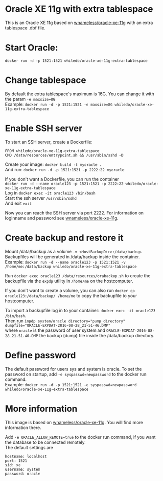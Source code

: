 # Oracle XE 11g with extra tablespace
This is an Oracle XE 11g based on [wnameless/oracle-xe-11g](https://hub.docker.com/r/wnameless/oracle-xe-11g/) with an extra tablespace .dbf file.  

# Start Oracle:  
`docker run -d -p 1521:1521 whiledo/oracle-xe-11g-extra-tablespace`  

# Change tablespace
By default the extra tablespace's maximum is 16G. You can change it with the param `-e maxsize=8G`  
Example: `docker run -d -p 1521:1521 -e maxsize=8G whiledo/oracle-xe-11g-extra-tablespace`

# Enable SSH server
To start an SSH server, create a Dockerfile:
```
FROM whiledo/oracle-xe-11g-extra-tablespace
CMD /data/resources/entrypoint.sh && /usr/sbin/sshd -D
```
Create your image: `docker build -t myoracle .`  
And run: `docker run -d -p 1521:1521 -p 2222:22 myoracle`  


If you don't want a Dockerfile, you can run the container  
`docker run -d --name oracle123 -p 1521:1521 -p 2222:22 whiledo/oracle-xe-11g-extra-tablespace`  
Log in `docker exec -it oracle123 /bin/bash`  
Start the ssh server `/usr/sbin/sshd`  
And exit `exit`  

Now you can reach the SSH server via port 2222. For information on loginname and password see [wnameless/oracle-xe-11g](https://hub.docker.com/r/wnameless/oracle-xe-11g/).

# Create backup and restore it  
Mount /data/backup as a volume `-v <HostBackupDir>:/data/backup`.  
Backupfiles will be generated in /data/backup inside the container.  
Example: `docker run -d --name oracle123 -p 1521:1521 -v /home/me:/data/backup whiledo/oracle-xe-11g-extra-tablespace`  

Run `docker exec oracle123 /data/resources/orabackup.sh`  to create the backupfile via the `expdp` utility in `/home/me` on the hostcomputer.  

If you don't want to create a volume, you can also run `docker cp oracle123:/data/backup/ /home/me` to copy the backupfile to your hostcomputer.

To import a backupfile log in to your container: `docker exec -it oracle123 /bin/bash`.  
Then run `impdp system/oracle directory="pump_directory" dumpfile="ORACLE-EXPDAT-2016-08-28_21-51-46.DMP"`  
where `oracle` is the password of user system and `ORACLE-EXPDAT-2016-08-28_21-51-46.DMP` the backup (dump) file inside the /data/backup directory.  

# Define password
The default password for users sys and system is oracle. To set the password on startup, add `-e syspasswd=newpassword` to the docker run command.  
Example: `docker run -d -p 1521:1521 -e syspasswd=newpassword whiledo/oracle-xe-11g-extra-tablespace`  

# More information
This image is based on [wnameless/oracle-xe-11g](https://hub.docker.com/r/wnameless/oracle-xe-11g/). You will find more information there.

Add `-e ORACLE_ALLOW_REMOTE=true` to the docker run command, if you want the database to be connected remotely.  
The default settings are
```  
hostname: localhost
port: 1521
sid: xe
username: system
password: oracle
```  

